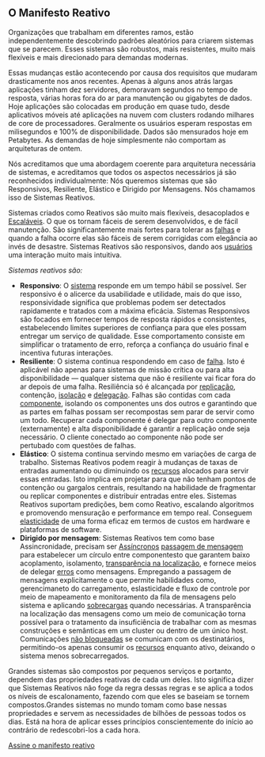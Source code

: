 O Manifesto Reativo
----------------------

Organizações que trabalham em diferentes ramos, estão independentemente descobrindo padrões aleatórios para criarem sistemas que se parecem.
Esses sistemas são robustos, mais resistentes, muito mais flexíveis e mais direcionado para demandas modernas. 

Essas mudanças estão acontecendo por causa dos requisitos que mudaram drasticamente nos anos recentes. Apenas à alguns anos atrás largas aplicações tinham dez servidores, demoravam segundos no tempo de resposta, várias horas fora do ar para manutenção ou gigabytes de dados. Hoje aplicações são colocadas em produção em quase tudo, desde aplicativos móveis até aplicações na nuvem com clusters rodando milhares de core de processadores. Geralmente os usuários esperam respostas em milisegundos e 100% de disponibilidade. Dados são mensurados hoje em Petabytes. As demandas de hoje simplesmente não comportam as arquiteturas de ontem.

Nós acreditamos que uma abordagem coerente para arquitetura necessária de sistemas, e acreditamos que todos os aspectos necessários já são reconhecidos individualmente: Nós queremos sistemas que são Responsivos, Resiliente, Elástico e Dirigido por Mensagens. Nós chamamos isso de Sistemas Reativos.

Sistemas criados como Reativos são muito mais flexíveis, desacoplados e [Escaláveis](/glossary#Scalability). O que os tornam fáceis de serem desenvolvidos, e de fácil manutenção.  São significantemente mais fortes para tolerar as [falhas](/glossary#Failure) e quando a falha ocorre elas são fáceis de serem corrigidas com elegância ao invés de desastre. Sistemas Reativos são responsivos, dando  aos [usuários](/glossary#User) uma interação muito mais intuitiva. 

*Sistemas reativos são:*

* <a name="Responsive"></a>**Responsivo**: O [sistema](/glossary#System) responde em um tempo hábil se possível. Ser responsivo é o alicerce da usabilidade e utilidade, mais do que isso, responsividade significa que problemas podem ser detectados rapidamente e tratados com a máxima eficácia. Sistemas Responsivos são focados em fornecer tempos de resposta rápidos e consistentes, estabelecendo limites superiores de confiança para que eles possam entregar um serviço de qualidade. Esse comportamento consiste em simplificar o tratamento de erro, reforça a confiança do usuário final e incentiva futuras interações.
* <a name="Resilient"></a>**Resiliente**: O sistema continua respondendo em caso de [falha](/glossary#Failure). Isto é aplicável não apenas para sistemas de missão crítica ou para alta disponibilidade — qualquer sistema que não é resiliente vai ficar fora do ar depois de uma falha. Resiliência só é alcançada por [replicação](/glossary#Replication), contenção, [isolação](/glossary#Isolation) e [delegação](/glossary#Delegation). Falhas são contidas com cada [componente](/glossary#Component), isolando os componentes uns dos outros e garantindo que as partes em falhas possam ser recompostas sem parar de servir como um todo. Recuperar cada componente é delegar para outro componente (externamente)  e  alta disponibilidade é garantir a replicação onde seja necessário. O cliente conectado ao componente não pode ser pertubado com questões de falhas.
* <a name="Elastic"></a>**Elástico**: O sistema continua servindo mesmo em variações de carga de trabalho. Sistemas Reativos podem reagir à mudanças de taxas de entradas aumentando ou diminuindo os [recursos](/glossary#Resource) alocados para servir essas entradas. Isto implica em projetar para que não tenham pontos de contenção ou gargalos centrais, resultando na habilidade de fragmentar ou replicar componentes e distribuir entradas entre eles. Sistemas Reativos suportam predições, bem como Reativo, escalando algoritmos e promovendo mensuração e performance em tempo real. Conseguem [elasticidade](/glossary#Elasticity) de uma forma eficaz em termos de custos em hardware e plataformas de software.
* <a name="Message-Driven"></a>**Dirigido por mensagem**: Sistemas Reativos tem como base Assincronidade, precisam ser [Assíncronos](/glossary#Asynchronous) [passagem de mensagem](/glossary#Message-Driven) para estabelecer um círculo entre componentesto que garantem baixo acoplamento, isolamento, [transparência na localização](/glossary#Location-Transparency), e fornece meios de delegar [erros](/glossary#Failure) como mensagens. Empregando a passagem de mensagens explicitamente o que permite habilidades como, gerencimaneto do carregamento, eslasticidade e fluxo de controle por meio de mapeamento e monitoramento da fila de mensagens pelo sistema e aplicando [sobrecargas](/glossary#Back-Pressure) quando necessárias. A transparência na localização das mensagens como um meio de comunicação torna possível para o tratamento da insuficiência de trabalhar com as mesmas construções e semânticas em um cluster ou dentro de um único host. Comunicações [não bloqueadas](/glossary#Non-Blocking) se comunicam com os destinatários, permitindo-os apenas consumir os [recursos](/glossary#Resource) enquanto ativo, deixando o sistema menos sobrecarregados.

Grandes sistemas são compostos por pequenos serviços e portanto, dependem das propriedades reativas de cada um deles. Isto significa dizer que Sistemas Reativos não foge da regra dessas regras e se aplica a todos os níveis de escalonamento, fazendo com que eles se baseiam se tornem compostos.Grandes sistemas no mundo tomam como base nessas propriedades e servem as necessidades de bilhões de pessoas todos os dias. Está na hora de aplicar esses princípios conscientemente do início ao contrário de redescobri-los a cada hora.

[Assine o manifesto reativo](http://www.reactivemanifesto.org/)
